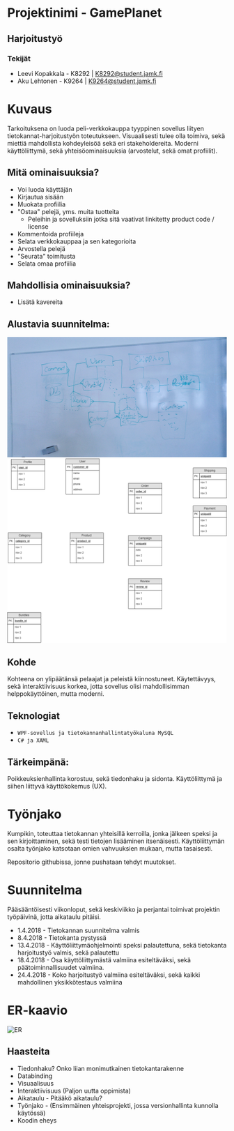 # Projektinimi - GamePlanet

## Harjoitustyö

### Tekijät
 * Leevi Kopakkala - K8292 | K8292@student.jamk.fi
 * Aku Lehtonen - K9264 | K9264@student.jamk.fi
 
 # Kuvaus
Tarkoituksena on luoda peli-verkkokauppa tyyppinen sovellus liityen tietokannat-harjoitustyön toteutukseen.
Visuaalisesti tulee olla toimiva, sekä miettiä mahdollista kohdeyleisöä sekä eri stakeholdereita.
Moderni käyttöliittymä, sekä yhteisöominaisuuksia (arvostelut, sekä omat profiilit).


## Mitä ominaisuuksia?

* Voi luoda käyttäjän
* Kirjautua sisään
* Muokata profiilia
* "Ostaa" pelejä, yms. muita tuotteita
  - Peleihin ja sovelluksiin jotka sitä vaativat linkitetty product code / license
* Kommentoida profiileja
* Selata verkkokauppaa ja sen kategorioita
* Arvostella pelejä
* "Seurata" toimitusta
* Selata omaa profiilia

## Mahdollisia ominaisuuksia?

* Lisätä kavereita

## Alustavia suunnitelma:
![Diagram1](/suunnitelma.jpeg)
![Diagram](/initialdiagram.png)

## Kohde
Kohteena on ylipäätänsä pelaajat ja peleistä kiinnostuneet. 
Käytettävyys, sekä interaktiivisuus korkea, jotta sovellus olisi mahdollisimman helppokäyttöinen, mutta moderni.

## Teknologiat
* ```WPF-sovellus ja tietokannanhallintatyökaluna MySQL```
* ```C# ja XAML```

## Tärkeimpänä:
Poikkeuksienhallinta korostuu, sekä tiedonhaku ja sidonta.
Käyttöliittymä ja siihen liittyvä käyttökokemus (UX).

# Työnjako
Kumpikin, toteuttaa tietokannan yhteisillä kerroilla, jonka jälkeen speksi ja sen kirjoittaminen, sekä testi tietojen lisääminen itsenäisesti.
Käyttöliittymän osalta työnjako katsotaan omien vahvuuksien mukaan, mutta tasaisesti.

Repositorio githubissa, jonne pushataan tehdyt muutokset.

# Suunnitelma

Pääsääntöisesti viikonloput, sekä keskiviikko ja perjantai toimivat projektin työpäivinä, jotta aikataulu pitäisi.

* 1.4.2018 - Tietokannan suunnitelma valmis
* 8.4.2018 - Tietokanta pystyssä
* 13.4.2018 - Käyttöliittymäohjelmointi speksi palautettuna, sekä tietokanta harjoitustyö valmis, sekä palautettu
* 18.4.2018 - Osa käyttöliittymästä valmiina esiteltäväksi, sekä päätoiminnallisuudet valmiina.
* 24.4.2018 - Koko harjoitustyö valmiina esiteltäväksi, sekä kaikki mahdollinen yksikkötestaus valmiina

# ER-kaavio
![ER](/erdiagram.JPEG)

## Haasteita
* Tiedonhaku? Onko liian monimutkainen tietokantarakenne
* Databinding
* Visuaalisuus
* Interaktiivisuus (Paljon uutta oppimista)
* Aikataulu - Pitääkö aikataulu?
* Työnjako - (Ensimmäinen yhteisprojekti, jossa versionhallinta kunnolla käytössä)
* Koodin eheys
